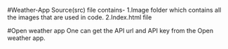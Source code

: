 #Weather-App
Source(src) file contains-
1.Image folder which contains all the images that are used in code.
2.Index.html file

#Open weather app
One can get the API url and API key from the Open weather app.
